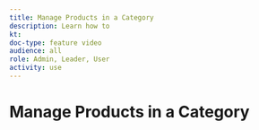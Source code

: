 ```yaml
---
title: Manage Products in a Category
description: Learn how to 
kt: 
doc-type: feature video
audience: all
role: Admin, Leader, User
activity: use
---
```

# Manage Products in a Category